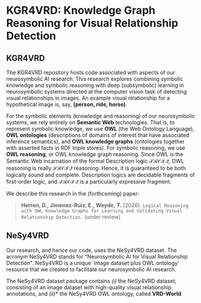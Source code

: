 # KGR4VRD: Knowledge Graph Reasoning for Visual Relationship Detection

## KGR4VRD
The KGR4VRD repository hosts code associated with aspects of our neurosymbolic AI research. This research explores combining symbolic knowledge and symbolic reasoning with deep (subsymbolic) learning in neurosymbolic systems directed at the computer vision task of detecting visual relationships in images. An example visual relationship for a hypothetical image is, say, **(person, ride, horse)**. 

For the symbolic elements (knowledge and reasoning) of our neurosymbolic systems, we rely entirely on **Semantic Web** technologies. That is, to represent symbolic knowledge, we use **OWL** (the Web Ontology Language), **OWL ontologies** (descriptions of domains of interest that have associated inference semantics), and **OWL knowledge graphs** (ontologies together with asserted facts in RDF triple stores).  For symbolic reasoning, we use **OWL reasoning**, or OWL knowledge graph reasoning. Since OWL is the Semantic Web incarnation of the formal Description logic $\mathcal{SROIQ}$, OWL reasoning is really $\mathcal{SROIQ}$ reasoning. Hence, it is guaranteed to be both logically sound and complete. Description logics are decidable fragments of first-order logic, and $\mathcal{SROIQ}$ is a particularly expressive fragment.

We describe this research in the (forthcoming) paper:
> **Herron, D., Jimenez-Ruiz, E., Weyde, T.** (2026). `Logical Reasoning with OWL Knowledge Graphs for Learning and Validating Visual Relationship Detection.` (under review)


## NeSy4VRD

Our research, and hence our code, uses the NeSy4VRD dataset.
The acronym NeSy4VRD stands for "Neurosymbolic AI for Visual Relationship Detection". 
NeSy4VRD is a unique `image dataset plus OWL ontology' resource that we created to facilitate our neurosymbolic AI research.

The NeSy4VRD dataset package contains *(i)* the NeSy4VRD dataset, consisting of an image dataset with high-quality visual relationship annotations, and *(ii)** the NeSy4VRD OWL ontology, called **VRD-World**.






